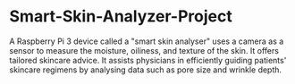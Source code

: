 # Smart-Skin-Analyzer-Project
A Raspberry Pi 3 device called a "smart skin analyser" uses a camera as a sensor to measure the moisture, oiliness, and texture of the skin. It offers tailored skincare advice. It assists physicians in efficiently guiding patients' skincare regimens by analysing data such as pore size and wrinkle depth. 
